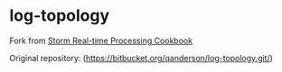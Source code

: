 # log-topology

Fork from [Storm Real-time Processing Cookbook](https://www.packtpub.com/big-data-and-business-intelligence/storm-real-time-processing-cookbook)

Original repository: (https://bitbucket.org/qanderson/log-topology.git/)
